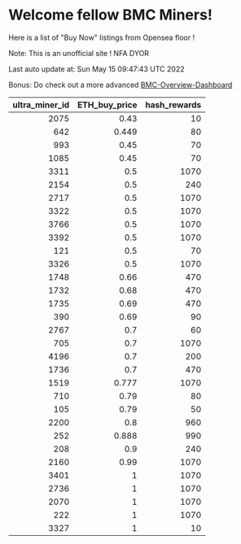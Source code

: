 # Welcome fellow BMC Miners!
Here is a list of "Buy Now" listings from Opensea floor !

Note: This is an unofficial site ! NFA DYOR

Last auto update at: Sun May 15 09:47:43 UTC 2022

Bonus: Do check out a more advanced [BMC-Overview-Dashboard](https://dune.com/defifunk/BMC-Overview-Dashboard)


|   ultra_miner_id |   ETH_buy_price |   hash_rewards |
|-----------------:|----------------:|---------------:|
|             2075 |           0.43  |             10 |
|              642 |           0.449 |             80 |
|              993 |           0.45  |             70 |
|             1085 |           0.45  |             70 |
|             3311 |           0.5   |           1070 |
|             2154 |           0.5   |            240 |
|             2717 |           0.5   |           1070 |
|             3322 |           0.5   |           1070 |
|             3766 |           0.5   |           1070 |
|             3392 |           0.5   |           1070 |
|              121 |           0.5   |             70 |
|             3326 |           0.5   |           1070 |
|             1748 |           0.66  |            470 |
|             1732 |           0.68  |            470 |
|             1735 |           0.69  |            470 |
|              390 |           0.69  |             90 |
|             2767 |           0.7   |             60 |
|              705 |           0.7   |           1070 |
|             4196 |           0.7   |            200 |
|             1736 |           0.7   |            470 |
|             1519 |           0.777 |           1070 |
|              710 |           0.79  |             80 |
|              105 |           0.79  |             50 |
|             2200 |           0.8   |            960 |
|              252 |           0.888 |            990 |
|              208 |           0.9   |            240 |
|             2160 |           0.99  |           1070 |
|             3401 |           1     |           1070 |
|             2736 |           1     |           1070 |
|             2070 |           1     |           1070 |
|              222 |           1     |           1070 |
|             3327 |           1     |             10 |